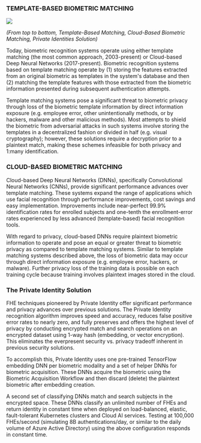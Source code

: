 ### TEMPLATE-BASED BIOMETRIC MATCHING

![](https://github.com/openinfer/PrivateIdentity/blob/master/images/White%20Paper%20(13).png)

_(From top to bottom, Template-Based Matching, Cloud-Based Biometric Matching, Private Identities Solution)_


Today, biometric recognition systems operate using either template matching (the most common approach, 2003-present) or Cloud-based Deep Neural Networks (2017-present).  Biometric recognition systems based on template matching operate by (1) storing the features extracted from an original biometric as templates in the system's database and then (2) matching the template features with those extracted from the biometric information presented during subsequent authentication attempts. 

Template matching systems pose a significant threat to biometric privacy through loss of the biometric template information by direct information exposure (e.g. employee error, other unintentionally methods, or by hackers, malware and other malicious methods). Most attempts to shield the biometric from adversarial attacks in such systems involve storing the templates in a decentralized fashion or divided in half (e.g. visual cryptography); however, these solutions require a decryption prior to a plaintext match, making these schemes infeasible for both privacy and 1:many identification.
</br>

### CLOUD-BASED BIOMETRIC MATCHING

Cloud-based Deep Neural Networks‎ (DNNs), specifically Convolutional Neural Networks (CNNs), provide significant performance advances over template matching. These systems expand the range of applications which use facial recognition through performance improvements, cost savings and easy implementation.  Improvements include near-perfect 99.9% identification rates for enrolled subjects and one-tenth the enrollment-error rates experienced by less advanced (template-based) facial recognition tools.

With regard to privacy, cloud-based DNNs require plaintext biometric information to operate and pose an equal or greater threat to biometric privacy as compared to template matching systems. Similar to template matching systems described above, the loss of biometric data may occur through direct information exposure (e.g. employee error, hackers, or malware). Further privacy loss of the training data is possible on each training cycle because training involves plaintext images stored in the cloud.

### The Private Identity Solution

FHE techniques pioneered by Private Identity offer significant performance and privacy advances over previous solutions. The Private Identity recognition algorithm improves speed and accuracy, reduces false positive error rates to nearly zero, and fully preserves and offers the highest level of privacy by conducting encrypted match and search operations on an encrypted dataset using 1-way hash (embedding, or vector encryption). This eliminates the everpresent security vs. privacy tradeoff inherent in previous security solutions.  

To accomplish this, Private Identity uses one pre-trained TensorFlow embedding DNN per biometric modality and a set of helper DNNs for biometric acquisition.  These DNNs acquire the biometric using the Biometric Acquisition Workflow and then discard (delete) the plaintext biometric after embedding creation. 

A second set of classifying DNNs match and search subjects in the encrypted space. These DNNs classify an unlimited number of FHEs and return identity in constant time when deployed on load-balanced, elastic, fault-tolerant Kubernetes clusters and Cloud AI services. Testing at 100,000 FHEs/second (simulating 8B authentications/day, or similar to the daily volume of Azure Active Directory) using the above configuration responds in constant time.  


